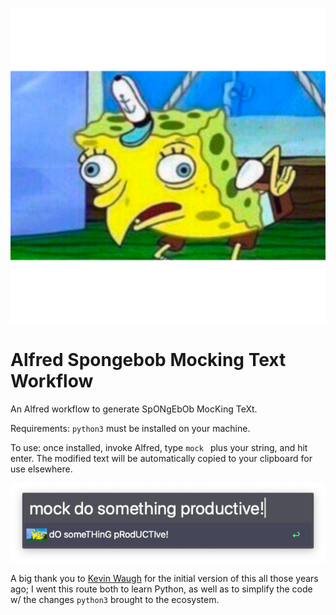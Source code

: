 ![Spongebob][headerImg]

[headerImg]: icon.png

# Alfred Spongebob Mocking Text Workflow
An Alfred workflow to generate SpONgEbOb MocKing TeXt.

Requirements: `python3` must be installed on your machine.

To use: once installed, invoke Alfred, type `mock ` plus your string, and hit enter. The modified text will be automatically copied to your clipboard for use elsewhere.

![Alfred preview][previewImg]

[previewImg]: preview.png

A big thank you to [Kevin Waugh](https://github.com/kwaugh/Aflred-Spongebob-Mocking-Text) for the initial version of this all those years ago; I went this route both to learn Python, as well as to simplify the code w/ the changes `python3` brought to the ecosystem.

